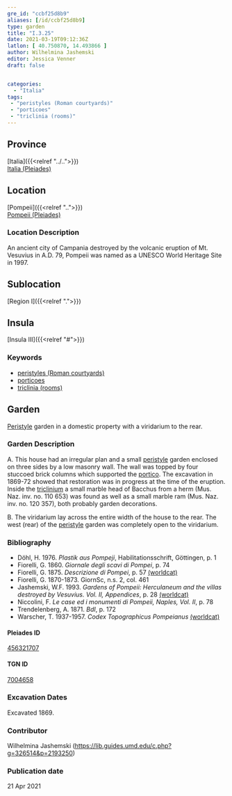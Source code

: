 ```yaml
---
gre_id: "ccbf25d8b9"
aliases: [/id/ccbf25d8b9]
type: garden
title: "I.3.25"
date: 2021-03-19T09:12:36Z
latlon: [ 40.750870, 14.493866 ]
author: Wilhelmina Jashemski
editor: Jessica Venner
draft: false


categories:
  - "Italia"
tags:
 - "peristyles (Roman courtyards)"
 - "porticoes"
 - "triclinia (rooms)"
---
```


## Province
[Italia]({{<relref "../..">}}) \
[Italia (Pleiades)](https://pleiades.stoa.org/places/1052)

## Location
[Pompeii]({{<relref "..">}}) \
[Pompeii (Pleiades)](https://pleiades.stoa.org/places/433032)


### Location Description
An ancient city of Campania destroyed by the volcanic eruption of Mt. Vesuvius in A.D. 79, Pompeii was named as a UNESCO World Heritage Site in 1997.

## Sublocation
[Region I]({{<relref ".">}})
## Insula
[Insula III]({{<relref "#">}})

### Keywords
- [peristyles (Roman courtyards)](http://vocab.getty.edu/page/aat/300080971)
- [porticoes](http://vocab.getty.edu/page/aat/300004145)
- [triclinia (rooms)](http://vocab.getty.edu/page/aat/300004359)

## Garden
[Peristyle](http://vocab.getty.edu/page/aat/300080971) garden in a domestic property with a viridarium  to the rear.

### Garden Description
A. This house had an irregular plan and a small [peristyle](http://vocab.getty.edu/page/aat/300080971) garden enclosed on three sides by a low masonry wall. The wall was topped by four stuccoed brick columns which supported the [portico](http://vocab.getty.edu/page/aat/300004145). The excavation in 1869-72 showed that restoration was in progress at the time of the eruption. Inside the [triclinium](http://vocab.getty.edu/page/aat/300004359) a small marble head of Bacchus from a herm (Mus. Naz. inv. no. 110 653) was found as well as a small marble ram (Mus. Naz. inv. no. 120 357), both probably garden decorations.

B. The viridarium lay across the entire width of the house to the rear. The west (rear) of the [peristyle](http://vocab.getty.edu/page/aat/300080971) garden was completely open to the viridarium.

### Bibliography

* Döhl, H. 1976. *Plastik aus Pompeji*, Habilitationsschrift, Göttingen, p. 1   
* Fiorelli, G. 1860. *Giornale degli scavi di Pompei*, p. 74  
* Fiorelli, G. 1875. *Descrizione di Pompei*, p. 57 [(worldcat)](https://www.worldcat.org/title/descrizione-di-pompei/oclc/9528380)    
* Fiorelli, G. 1870-1873. GiornSc, n.s. 2, col. 461  
* Jashemski, W.F. 1993. *Gardens of Pompeii: Herculaneum and the villas destroyed by Vesuvius. Vol. II, Appendices*, p. 28 [(worldcat)](https://www.worldcat.org/title/gardens-of-pompeii-herculaneum-and-the-villas-destroyed-by-vesuvius-volume-2-appendices/oclc/222353569)  
* Niccolini, F. *Le case ed i monumenti di Pompeii, Naples, Vol. II*, p. 78   
* Trendelenberg, A. 1871. *BdI*, p. 172  
* Warscher, T. 1937-1957. *Codex Topographicus Pompeianus* [(worldcat)](https://www.worldcat.org/title/codex-topographicus-pompeianus-1937-1957-and-undated/oclc/974375313&referer=brief_results)  


<!--#### Periodo ID-->

<!-- [PERIODO_ID](https://pleiades.stoa.org/places/PLEIADES_ID) -->

#### Pleiades ID
[456321707](https://pleiades.stoa.org/places/456321707)

#### TGN ID
[7004658](http://vocab.getty.edu/page/tgn/7004658)

###  Excavation Dates
Excavated 1869.

### Contributor
Wilhelmina Jashemski (https://lib.guides.umd.edu/c.php?g=326514&p=2193250)


### Publication date

21 Apr 2021
<!-- Format: dd MONTH_NAME yyyy -->

<!-- DATE -->
